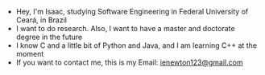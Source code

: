 - Hey, I'm Isaac, studying Software Engineering in Federal University of Ceará, in Brazil
- I want to do research. Also, I want to have a master and doctorate degree in the future
- I know C and a little bit of Python and Java, and I am learning C++ at the moment
- If you want to contact me, this is my Email: ienewton123@gmail.com

